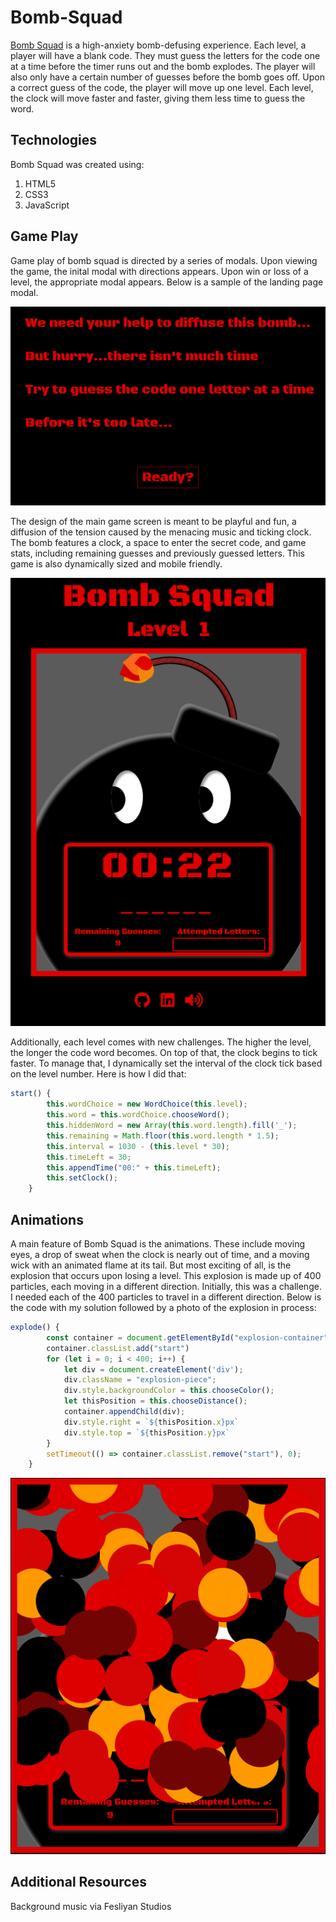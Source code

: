 # Bomb-Squad

[Bomb Squad](https://joshkohane.github.io/Bomb-Squad/) is a high-anxiety bomb-defusing experience. Each level, a player will have a blank code. They must guess the letters for the code one at a time before the timer runs out and the bomb explodes. The player will also only have a certain number of guesses before the bomb goes off. Upon a correct guess of the code, the player will move up one level. Each level, the clock will move faster and faster, giving them less time to guess the word.

## Technologies

Bomb Squad was created using:

1. HTML5
2. CSS3
3. JavaScript

## Game Play

Game play of bomb squad is directed by a series of modals. Upon viewing the game, the inital modal with directions appears. Upon win or loss of a level, the appropriate modal appears. Below is a sample of the landing page modal.

![Bomb Squad Modal](https://github.com/joshkohane/Bomb-Squad/blob/master/images/home_container_screenshot.png)

The design of the main game screen is meant to be playful and fun, a diffusion of the tension caused by the menacing music and ticking clock. The bomb features a clock, a space to enter the secret code, and game stats, including remaining guesses and previously guessed letters. This game is also dynamically sized and mobile friendly.

![Bomb Squad Game Play](https://github.com/joshkohane/Bomb-Squad/blob/master/images/game_play_screenshot.png)

Additionally, each level comes with new challenges. The higher the level, the longer the code word becomes. On top of that, the clock begins to tick faster. To manage that, I dynamically set the interval of the clock tick based on the level number. Here is how I did that:

```javascript
start() {
        this.wordChoice = new WordChoice(this.level);
        this.word = this.wordChoice.chooseWord();
        this.hiddenWord = new Array(this.word.length).fill('_');
        this.remaining = Math.floor(this.word.length * 1.5);
        this.interval = 1030 - (this.level * 30);
        this.timeLeft = 30;
        this.appendTime("00:" + this.timeLeft);
        this.setClock();
    }
```

## Animations

A main feature of Bomb Squad is the animations. These include moving eyes, a drop of sweat when the clock is nearly out of time, and a moving wick with an animated flame at its tail. But most exciting of all, is the explosion that occurs upon losing a level. This explosion is made up of 400 particles, each moving in a different direction. Initially, this was a challenge. I needed each of the 400 particles to travel in a different direction. Below is the code with my solution followed by a photo of the explosion in process:

```javascript
explode() {
        const container = document.getElementById("explosion-container");
        container.classList.add("start")
        for (let i = 0; i < 400; i++) {
            let div = document.createElement('div');
            div.className = "explosion-piece";
            div.style.backgroundColor = this.chooseColor();
            let thisPosition = this.chooseDistance();
            container.appendChild(div);
            div.style.right = `${thisPosition.x}px`
            div.style.top = `${thisPosition.y}px`
        }
        setTimeout(() => container.classList.remove("start"), 0);
    }
```

![Bomb Squad Explosion](https://github.com/joshkohane/Bomb-Squad/blob/master/images/explosion_screenshot.png)

## Additional Resources

Background music via Fesliyan Studios
